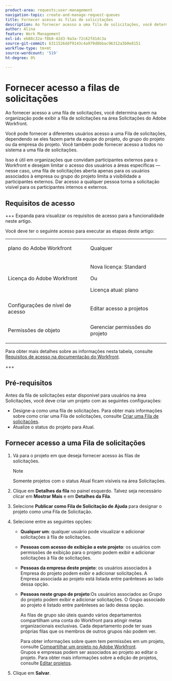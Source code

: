 ```yaml
---
product-area: requests;user-management
navigation-topic: create-and-manage-request-queues
title: Fornecer acesso às filas de solicitações
description: Ao fornecer acesso a uma fila de solicitações, você determina quem na organização pode exibir a fila de solicitações na área Solicitações do Adobe Workfront.
author: Alina
feature: Work Management
exl-id: eb88c32a-f8b8-42d3-9a3a-72c62fd1dc3a
source-git-commit: 6311526ddf9143c4a979d8bbac96312a3b0e8151
workflow-type: tm+mt
source-wordcount: '519'
ht-degree: 0%

---
```


# Fornecer acesso a filas de solicitações

Ao fornecer acesso a uma fila de solicitações, você determina quem na organização pode exibir a fila de solicitações na área Solicitações do Adobe Workfront.

Você pode fornecer a diferentes usuários acesso a uma Fila de solicitações, dependendo se eles fazem parte da equipe do projeto, do grupo do projeto ou da empresa do projeto. Você também pode fornecer acesso a todos no sistema a uma fila de solicitações. 

Isso é útil em organizações que convidam participantes externos para o Workfront e desejam limitar o acesso dos usuários a áreas específicas — nesse caso, uma fila de solicitações aberta apenas para os usuários associados à empresa ou grupo do projeto limita a visibilidade a participantes externos. Dar acesso a qualquer pessoa torna a solicitação visível para os participantes internos e externos.

## Requisitos de acesso

+++ Expanda para visualizar os requisitos de acesso para a funcionalidade neste artigo.

Você deve ter o seguinte acesso para executar as etapas deste artigo:

<table style="table-layout:auto"> 
 <col> 
 <col> 
 <tbody> 
  <tr> 
   <td role="rowheader">plano do Adobe Workfront</td> 
   <td> <p>Qualquer </p> </td> 
  </tr> 
  <tr> 
   <td role="rowheader">Licença do Adobe Workfront</td> 
   <td> 
   <p>Nova licença: Standard </p>
   Ou
   <p>Licença atual: plano </p> </td> 
  </tr> 
  <tr> 
   <td role="rowheader">Configurações de nível de acesso</td> 
   <td> <p>Editar acesso a projetos</p> </td> 
  </tr> 
  <tr> 
   <td role="rowheader">Permissões de objeto</td> 
   <td> <p> Gerenciar permissões do projeto</p> </td> 
  </tr> 
 </tbody> 
</table>

Para obter mais detalhes sobre as informações nesta tabela, consulte [Requisitos de acesso na documentação do Workfront](/help/quicksilver/administration-and-setup/add-users/access-levels-and-object-permissions/access-level-requirements-in-documentation.md).

+++

## Pré-requisitos

Antes da fila de solicitações estar disponível para usuários na área Solicitações, você deve criar um projeto com as seguintes configurações:

* Designe-a como uma fila de solicitações. Para obter mais informações sobre como criar uma Fila de solicitações, consulte [Criar uma Fila de solicitações](../../../manage-work/requests/create-and-manage-request-queues/create-request-queue.md).
* Atualize o status do projeto para Atual.

## Fornecer acesso a uma Fila de solicitações

1. Vá para o projeto em que deseja fornecer acesso às filas de solicitações.

   >[!NOTE]
   >
   >Somente projetos com o status Atual ficam visíveis na área Solicitações.

1. Clique em **Detalhes da fila** no painel esquerdo. Talvez seja necessário clicar em **Mostrar Mais** e em **Detalhes da Fila**.
1. Selecione **Publicar como Fila de Solicitação de Ajuda** para designar o projeto como uma Fila de Solicitação.
1. Selecione entre as seguintes opções:

   * **Qualquer um**: qualquer usuário pode visualizar e adicionar solicitações à fila de solicitações.
   * **Pessoas com acesso de exibição a este projeto**: os usuários com permissões de exibição para o projeto podem exibir e adicionar solicitações à fila de solicitações. 
   * **Pessoas da empresa deste projeto**: os usuários associados à Empresa do projeto podem exibir e adicionar solicitações. A Empresa associada ao projeto está listada entre parênteses ao lado dessa opção. 
   * **Pessoas neste grupo de projeto**:Os usuários associados ao Grupo do projeto podem exibir e adicionar solicitações. O Grupo associado ao projeto é listado entre parênteses ao lado dessa opção.

     As filas de grupo são úteis quando vários departamentos compartilham uma conta do Workfront para atingir metas organizacionais exclusivas. Cada departamento pode ter suas próprias filas que os membros de outros grupos não podem ver.

     Para obter informações sobre quem tem permissões em um projeto, consulte [Compartilhar um projeto no Adobe Workfront](../../../workfront-basics/grant-and-request-access-to-objects/share-a-project.md).\
     Grupos e empresas podem ser associados ao projeto ao editar o projeto. Para obter mais informações sobre a edição de projetos, consulte [Editar projetos](../../../manage-work/projects/manage-projects/edit-projects.md).

1. Clique em **Salvar**.

